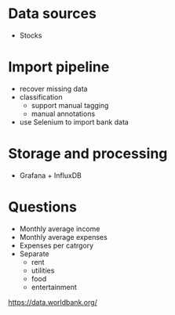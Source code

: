 # Data sources

* Stocks


# Import pipeline

* recover missing data
* classification
    * support manual tagging
    * manual annotations
* use Selenium to import bank data


# Storage and processing

* Grafana + InfluxDB


# Questions

* Monthly average income
* Monthly average expenses
* Expenses per catrgory
* Separate
    * rent
    * utilities
    * food
    * entertainment


https://data.worldbank.org/